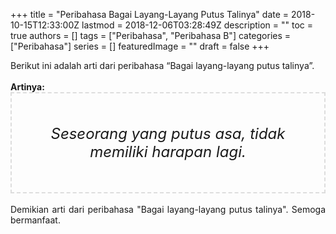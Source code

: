 +++
title = "Peribahasa Bagai Layang-Layang Putus Talinya"
date = 2018-10-15T12:33:00Z
lastmod = 2018-12-06T03:28:49Z
description = ""
toc = true
authors = []
tags = ["Peribahasa", "Peribahasa B"]
categories = ["Peribahasa"]
series = []
featuredImage = ""
draft = false
+++

<div dir="ltr" style="text-align: left;" trbidi="on"><div style="text-align: justify;">Berikut ini adalah arti dari peribahasa “Bagai layang-layang putus talinya”.</div><br /><div style="text-align: justify;"><b>Artinya:</b></div><div style="border: 2px dashed #ddd; font-size: 24px; height: auto; margin: 0 auto; padding: 50px; text-align: center; width: auto;"><i>Seseorang yang putus asa, tidak memiliki harapan lagi.</i></div><br /><div style="text-align: justify;">Demikian arti dari peribahasa "Bagai layang-layang putus talinya". Semoga bermanfaat.</div></div>
